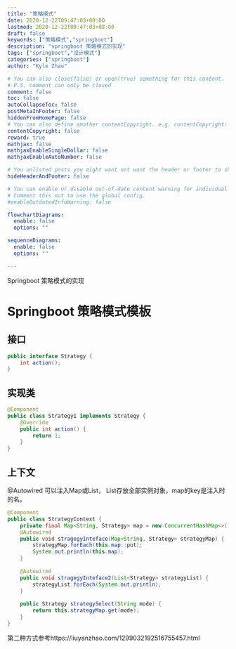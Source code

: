 ```yaml
---
title: "策略模式"
date: 2020-12-22T09:47:03+08:00
lastmod: 2020-12-22T09:47:03+08:00
draft: false
keywords: ["策略模式","springboot"]
description: "springboot 策略模式的实现"
tags: ["springboot","设计模式"]
categories: ["springboot"]
author: "Kyle Zhao"

# You can also close(false) or open(true) something for this content.
# P.S. comment can only be closed
comment: false
toc: false
autoCollapseToc: false
postMetaInFooter: false
hiddenFromHomePage: false
# You can also define another contentCopyright. e.g. contentCopyright: "This is another copyright."
contentCopyright: false
reward: true
mathjax: false
mathjaxEnableSingleDollar: false
mathjaxEnableAutoNumber: false

# You unlisted posts you might want not want the header or footer to show
hideHeaderAndFooter: false

# You can enable or disable out-of-date content warning for individual post.
# Comment this out to use the global config.
#enableOutdatedInfoWarning: false

flowchartDiagrams:
  enable: false
  options: ""

sequenceDiagrams: 
  enable: false
  options: ""

---
```


Springboot 策略模式的实现

<!--more-->

# Springboot 策略模式模板

## 接口

```java
public interface Strategy {
	int action();
}
```

## 实现类

```java
@Component
public class Strategy1 implements Strategy {
	@Override
	public int action() {
		return 1;
	}
}
```

## 上下文

@Autowired 可以注入Map或List， List存放全部实例对象，map的key是注入时的名。

```java
@Component
public class StrategyContext {
	private final Map<String, Strategy> map = new ConcurrentHashMap<>();
	@Autowired
	public void stragegyInteface(Map<String, Strategy> strategyMap) {
		strategyMap.forEach(this.map::put);
		System.out.println(this.map);
	}
	
	@Autowired
	public void stragegyInteface2(List<Strategy> strategyList) {
		strategyList.forEach(System.out.println);
	}
	
	public Strategy strategySelect(String mode) {
		return this.strategyMap.get(mode);	
	}
}
```

第二种方式参考https://liuyanzhao.com/1299032192516755457.html